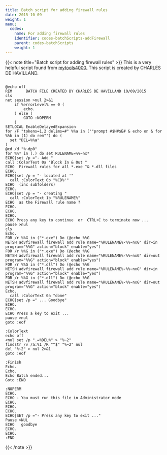```yaml
---
title: Batch script for adding firewall rules
date: 2015-10-09
weight: 1
menu:
  codes:
    name: For adding firewall rules
    identifier: codes-batchScripts-addFirewall
    parent: codes-batchScripts
    weight: 1
---
```



{{< note title="Batch script for adding firewall rules" >}}
This is a very helpful script found from <a href="https://sites.google.com/site/mytools4000/home/allow-block-multiple-programs-through-windows-7-firewall" target="_blank">mytools4000.</a>
This script is created by CHARLES DE HAVILLAND.
<br/>


```batch

@echo off
REM      BATCH FILE CREATED BY CHARLES DE HAVILLAND 10/09/2015
cls
net session >nul 2>&1
    if %errorLevel% == 0 (
        echo.
    ) else (
        GOTO :NOPERM
    )
SETLOCAL EnableDelayedExpansion
for /F "tokens=1,2 delims=#" %%a in ('"prompt #$H#$E# & echo on & for %%b in (1) do rem"') do (
  set "DEL=%%a"
)
@cd /d "%~dp0"
for %%* in (.) do set RULENAME=%%~nx*
ECHO|set /p ="- Add "
call :ColorText 0a "Block In & Out "
ECHO  Firewall rules for all *.exe ^& *.dll files
ECHO.
ECHO|set /p = "- located at '"
  call :ColorText 0b "%CD%'" 
ECHO  (inc subfolders)
ECHO.
ECHO|set /p = "- creating "
  call :ColorText 1b "%RULENAME%"
ECHO  as the Firewall rule name ?
ECHO.
ECHO.
ECHO.
ECHO Press any key to continue  or  CTRL+C to terminate now ...
pause >nul
cls
Echo.
FOR /r %%G in ("*.exe") Do (@echo %%G
NETSH advfirewall firewall add rule name="%RULENAME%-%%~nxG" dir=in program="%%G" action="block" enable="yes")
FOR /r %%G in ("*.exe") Do (@echo %%G
NETSH advfirewall firewall add rule name="%RULENAME%-%%~nxG" dir=out program="%%G" action="block" enable="yes")
FOR /r %%G in ("*.dll") Do (@echo %%G
NETSH advfirewall firewall add rule name="%RULENAME%-%%~nxG" dir=in program="%%G" action="block" enable="yes")
FOR /r %%G in ("*.dll") Do (@echo %%G
NETSH advfirewall firewall add rule name="%RULENAME%-%%~nxG" dir=out program="%%G" action="block" enable="yes")
Echo.
  call :ColorText 0a "done"
ECHO|set /p =" ... Goodbye"
ECHO.
ECHO.
ECHO Press a key to exit ...
pause >nul
goto :eof

:ColorText
echo off
<nul set /p ".=%DEL%" > "%~2"
findstr /v /a:%1 /R "^$" "%~2" nul
del "%~2" > nul 2>&1
goto :eof

:Finish
Echo.
Echo.
Echo Batch ended...
Goto :END

:NOPERM
ECHO.
ECHO - You must run this file in Administrator mode
ECHO.
ECHO.
ECHO.
ECHO|SET /p ="- Press any key to exit ..."
Pause >NUL
ECHO   goodbye
ECHO.
ECHO.
:END
```
{{< /note >}}

